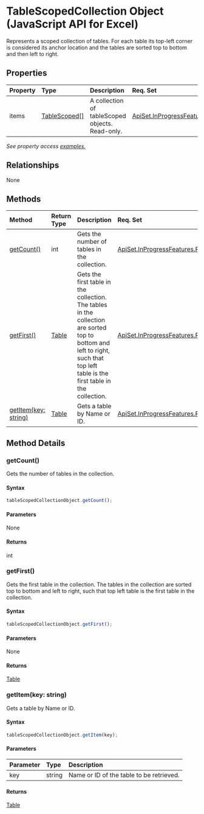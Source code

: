 # TableScopedCollection Object (JavaScript API for Excel)

Represents a scoped collection of tables. For each table its top-left corner is considered its anchor location and the tables are sorted top to bottom and then left to right.

## Properties

| Property	   | Type	|Description| Req. Set|
|:---------------|:--------|:----------|:----|
|items|[TableScoped[]](tablescoped.md)|A collection of tableScoped objects. Read-only.|[ApiSet.InProgressFeatures.RangeGetTables](../requirement-sets/excel-api-requirement-sets.md)|

_See property access [examples.](#property-access-examples)_

## Relationships
None


## Methods

| Method		   | Return Type	|Description| Req. Set|
|:---------------|:--------|:----------|:----|
|[getCount()](#getcount)|int|Gets the number of tables in the collection.|[ApiSet.InProgressFeatures.RangeGetTables](../requirement-sets/excel-api-requirement-sets.md)|
|[getFirst()](#getfirst)|[Table](table.md)|Gets the first table in the collection. The tables in the collection are sorted top to bottom and left to right, such that top left table is the first table in the collection.|[ApiSet.InProgressFeatures.RangeGetTables](../requirement-sets/excel-api-requirement-sets.md)|
|[getItem(key: string)](#getitemkey-string)|[Table](table.md)|Gets a table by Name or ID.|[ApiSet.InProgressFeatures.RangeGetTables](../requirement-sets/excel-api-requirement-sets.md)|

## Method Details


### getCount()
Gets the number of tables in the collection.

#### Syntax
```js
tableScopedCollectionObject.getCount();
```

#### Parameters
None

#### Returns
int

### getFirst()
Gets the first table in the collection. The tables in the collection are sorted top to bottom and left to right, such that top left table is the first table in the collection.

#### Syntax
```js
tableScopedCollectionObject.getFirst();
```

#### Parameters
None

#### Returns
[Table](table.md)

### getItem(key: string)
Gets a table by Name or ID.

#### Syntax
```js
tableScopedCollectionObject.getItem(key);
```

#### Parameters
| Parameter	   | Type	|Description|
|:---------------|:--------|:----------|
|key|string|Name or ID of the table to be retrieved.|

#### Returns
[Table](table.md)

